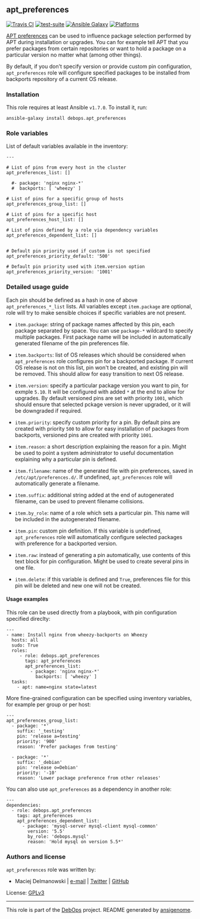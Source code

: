 ## apt_preferences

[![Travis CI](https://secure.travis-ci.org/debops/ansible-apt_preferences.png)](http://travis-ci.org/debops/ansible-apt_preferences) [![test-suite](http://img.shields.io/badge/test--suite-ansible--apt__preferences-blue.svg)](https://github.com/debops/test-suite/tree/master/ansible-apt_preferences/) [![Ansible Galaxy](http://img.shields.io/badge/galaxy-debops.apt__preferences-660198.svg)](https://galaxy.ansible.com/list#/roles/1552) [![Platforms](http://img.shields.io/badge/platforms-debian%20|%20ubuntu-lightgrey.svg)](#)

[APT preferences](https://wiki.debian.org/AptPreferences) can be used to
influence package selection performed by APT during installation or upgrades.
You can for example tell APT that you prefer packages from certain repositories
or want to hold a package on a particular version no matter what (among other
things).

By default, if you don't specify version or provide custom pin configuration,
`apt_preferences` role will configure specified packages to be installed from
backports repository of a current OS release.


### Installation

This role requires at least Ansible `v1.7.0`. To install it, run:

    ansible-galaxy install debops.apt_preferences






### Role variables

List of default variables available in the inventory:

    ---
    
    # List of pins from every host in the cluster
    apt_preferences_list: []
    
      #- package: 'nginx nginx-*'
      #  backports: [ 'wheezy' ]
    
    # List of pins for a specific group of hosts
    apt_preferences_group_list: []
    
    # List of pins for a specific host
    apt_preferences_host_list: []
    
    # List of pins defined by a role via dependency variables
    apt_preferences_dependent_list: []
    
    
    # Default pin priority used if custom is not specified
    apt_preferences_priority_default: '500'
    
    # Default pin priority used with item.version option
    apt_preferences_priority_version: '1001'




### Detailed usage guide

Each pin should be defined as a hash in one of above `apt_preferences_*_list`
lists. All variables except `item.package` are optional, role will try to make
sensible choices if specific variables are not present.

- `item.package`: string of package names affected by this pin, each package
  separated by space. You can use `package-*` wildcard to specify multiple
  packages. First package name will be included in automatically generated
  filename of the pin preferences file.

- `item.backports`: list of OS releases which should be considered when
  `apt_preferences` role configures pin for a backported package. If current OS
  release is not on this list, pin won't be created, and existing pin will be
  removed. This should allow for easy transition to next OS release.

- `item.version`: specify a particular package version you want to pin, for
  exmple `5.10`. It will be configured with added `*` at the end to allow for
  upgrades. By default versioned pins are set with priority `1001`, which
  should ensure that selected pckage version is never upgraded, or it will be
  downgraded if required.

- `item.priority`: specify custom priority for a pin. By default pins are
  created with priority `500` to allow for easy installation of packages from
  backports, versioned pins are created with priority `1001`.

- `item.reason`: a short description explaining the reason for a pin. Might be
  used to point a system administrator to useful documentation explaining why
  a particular pin is defined.

- `item.filename`: name of the generated file with pin preferences, saved in
  ``/etc/apt/preferences.d/``. If undefined, `apt_preferences` role will
  automatically generate a filename.

- `item.suffix`: additional string added at the end of autogenerated filename,
  can be used to prevent filename collisions.

- `item.by_role`: name of a role which sets a particular pin. This name will be
  included in the autogenerated filename.

- `item.pin`: custom pin definition. If this variable is undefined,
  `apt_preferences` role will automatically configure selected packages with
  preference for a backported version.

- `item.raw`: instead of generating a pin automatically, use contents of this
  text block for pin configuration. Might be used to create several pins in
  one file.

- `item.delete`: if this variable is defined and `True`, preferences file for
  this pin will be deleted and new one will not be created.

#### Usage examples

This role can be used directly from a playbook, with pin configuration
specified direclty:

    ---
    - name: Install nginx from wheezy-backports on Wheezy
      hosts: all
      sudo: True
      roles:
         - role: debops.apt_preferences
           tags: apt_preferences
           apt_preferences_list:
             - package: 'nginx nginx-*'
               backports: [ 'wheezy' ]
      tasks:
        - apt: name=nginx state=latest

More fine-grained configuration can be specified using inventory variables, for
example per group or per host:

    ---
    apt_preferences_group_list:
      - package: '*'
        suffix: '_testing'
        pin: 'release a=testing'
        priority: '900'
        reason: 'Prefer packages from testing'
    
      - package: '*'
        suffix: '_debian'
        pin: 'release o=Debian'
        priority: '-10'
        reason: 'Lower package preference from other releases'

You can also use `apt_preferences` as a dependency in another role:

    ---
    dependencies:
      - role: debops.apt_preferences
        tags: apt_preferences
        apt_preferences_dependent_list:
          - package: 'mysql-server mysql-client mysql-common'
            version: '5.5'
            by_role: 'debops.mysql'
            reason: 'Hold mysql on version 5.5*'

### Authors and license

`apt_preferences` role was written by:

- Maciej Delmanowski | [e-mail](mailto:drybjed@gmail.com) | [Twitter](https://twitter.com/drybjed) | [GitHub](https://github.com/drybjed)

License: [GPLv3](https://tldrlegal.com/license/gnu-general-public-license-v3-(gpl-3))

***

This role is part of the [DebOps](http://debops.org/) project. README generated by [ansigenome](https://github.com/nickjj/ansigenome/).
